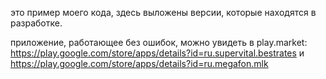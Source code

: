 это пример моего кода, здесь выложены версии, которые находятся в разработке.

приложение, работающее без ошибок, можно увидеть в play.market:
       https://play.google.com/store/apps/details?id=ru.supervital.bestrates
	   и
	   https://play.google.com/store/apps/details?id=ru.megafon.mlk
	   
